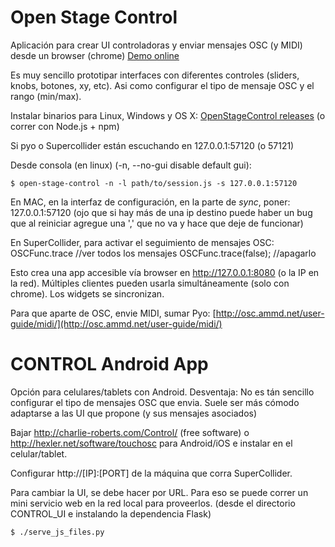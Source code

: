 
Open Stage Control
==================

Aplicación para crear UI controladoras y enviar mensajes OSC (y MIDI) desde un browser (chrome)
[Demo online](http://openstagecontrol.herokuapp.com)

Es muy sencillo prototipar interfaces con diferentes controles (sliders, knobs, botones, xy, etc). Asi como configurar el tipo de mensaje OSC y el rango (min/max).

Instalar binarios para Linux, Windows y OS X: [OpenStageControl releases](https://github.com/jean-emmanuel/open-stage-control/releases)
(o correr con Node.js + npm)

Si pyo o Supercollider están escuchando en 127.0.0.1:57120 (o 57121)

Desde consola (en linux) (-n, --no-gui    disable default gui):
```
$ open-stage-control -n -l path/to/session.js -s 127.0.0.1:57120
```

En MAC, en la interfaz de configuración, en la parte de *sync*, poner: 127.0.0.1:57120
(ojo que si hay más de una ip destino puede haber un bug que al reiniciar agregue una ',' que no va y hace que deje de funcionar)

En SuperCollider, para activar el seguimiento de mensajes OSC:
OSCFunc.trace //ver todos los mensajes
OSCFunc.trace(false); //apagarlo

Esto crea una app accesible vía browser en http://127.0.0.1:8080 (o la IP en la red). Múltiples clientes pueden usarla simultáneamente (solo con chrome). Los widgets se sincronizan.

Para que aparte de OSC, envie MIDI, sumar Pyo: [http://osc.ammd.net/user-guide/midi/](http://osc.ammd.net/user-guide/midi/)


CONTROL Android App
===================

Opción para celulares/tablets con Android. Desventaja: No es tán sencillo configurar el tipo de mensajes OSC que envia. Suele ser más cómodo adaptarse a las UI que propone (y sus mensajes asociados)

Bajar http://charlie-roberts.com/Control/ (free software) o http://hexler.net/software/touchosc para Android/iOS e instalar en el celular/tablet.

Configurar http://[IP]:[PORT] de la máquina que corra SuperCollider.

Para cambiar la UI, se debe hacer por URL. Para eso se puede correr un mini servicio web en la red local para proveerlos. 
(desde el directorio CONTROL_UI e instalando la dependencia Flask)
```
$ ./serve_js_files.py
```
